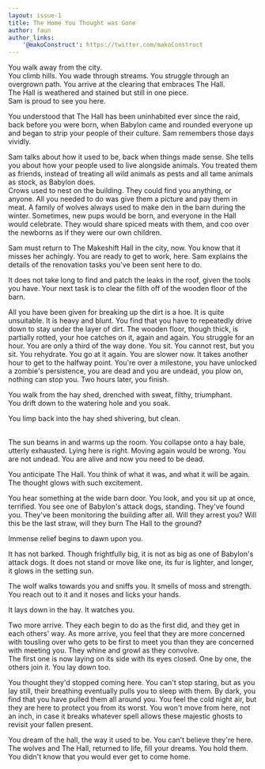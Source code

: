 ```yaml
---
layout: issue-1
title: The Home You Thought was Gone
author: faun
author_links:
    '@makoConstruct': https://twitter.com/makoConstruct
---
```


You walk away from the city.<br/>
You climb hills. You wade through streams. You struggle through an overgrown path. You arrive at the clearing that embraces The Hall.<br/>
The Hall is weathered and stained but still in one piece.<br/>
Sam is proud to see you here.

﻿You understood that The Hall has been uninhabited ever since the raid, back before you were born, when Babylon came and rounded everyone up and began to strip your people of their culture. Sam remembers those days vividly.

Sam talks about how it used to be, back when things made sense. She tells you about how your people used to live alongside animals. You treated them as friends, instead of treating all wild animals as pests and all tame animals as stock, as Babylon does.<br/>
Crows used to nest on the building. They could find you anything, or anyone. All you needed to do was give them a picture and pay them in meat. A family of wolves always used to make den in the barn during the winter. Sometimes, new pups would be born, and everyone in the Hall would celebrate. They would share spiced meats with them, and coo over the newborns as if they were our own children.

Sam must return to The Makeshift Hall in the city, now. You know that it misses her achingly. You are ready to get to work, here. Sam explains the details of the renovation tasks you've been sent here to do.

It does not take long to find and patch the leaks in the roof, given the tools you have. Your next task is to clear the filth off of the wooden floor of the barn.

All you have been given for breaking up the dirt is a hoe. It is quite unsuitable. It is heavy and blunt. You find that you have to repeatedly drive down to stay under the layer of dirt. The wooden floor, though thick, is partially rotted, your hoe catches on it, again and again. You struggle for an hour. You are only a third of the way done. You sit. You cannot rest, but you sit. You rehydrate. You go at it again. You are slower now. It takes another hour to get to the halfway point. You're over a milestone, you have unlocked a zombie's persistence, you are dead and you are undead, you plow on, nothing can stop you. Two hours later, you finish.

You walk from the hay shed, drenched with sweat, filthy, triumphant.<br/>
You drift down to the watering hole and you soak.

You limp back into the hay shed shivering, but clean.

<br/>The sun beams in and warms up the room. You collapse onto a hay bale, utterly exhausted. Lying here is right. Moving again would be wrong. You are not undead. You are alive and now you need to be dead.

You anticipate The Hall. You think of what it was, and what it will be again. The thought glows with such excitement.

You hear something at the wide barn door. You look, and you sit up at once, terrified. You see one of Babylon's attack dogs, standing. They've found you. They've been monitoring the building after all. Will they arrest you? Will this be the last straw, will they burn The Hall to the ground?

Immense relief begins to dawn upon you.

It has not barked. Though frightfully big, it is not as big as one of Babylon's attack dogs. It does not stand or move like one, its fur is lighter, and longer, it glows in the setting sun.

The wolf walks towards you and sniffs you. It smells of moss and strength. You reach out to it and it noses and licks your hands.

It lays down in the hay. It watches you.

Two more arrive. They each begin to do as the first did, and they get in each others' way. As more arrive, you feel that they are more concerned with tousling over who gets to be first to meet you than they are concerned with meeting you. They whine and growl as they convolve.
<br/>The first one is now laying on its side with its eyes closed. One by one, the others join it. You lay down too.

You thought they'd stopped coming here. You can't stop staring, but as you lay still, their breathing eventually pulls you to sleep with them. By dark, you find that you have pulled them all around you. You feel the cold night air, but they are here to protect you from its worst. You won't move from here, not an inch, in case it breaks whatever spell allows these majestic ghosts to revisit your fallen present.

﻿You dream of the hall, the way it used to be. You can't believe they're here. The wolves and The Hall, returned to life, fill your dreams. You hold them. You didn't know that you would ever get to come home.